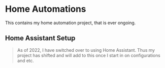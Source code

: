 # Home Automations
This contains my home automation project, that is ever ongoing.

## Home Assistant Setup
> As of 2022, I have switched over to using Home Assistant.
> Thus my project has shifted and will add to this once I start in on configurations and etc.
